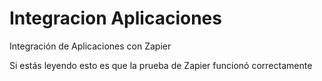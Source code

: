 # Integracion Aplicaciones
Integración de Aplicaciones con Zapier

Si estás leyendo esto es que la prueba de Zapier funcionó correctamente
